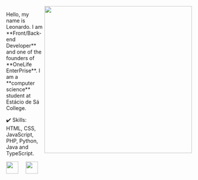 <img src="https://hiosk.com.br/images/devloper.png" min-width="400px" max-width="400px" width="400px" align="right" alt="">

<p align="left">
Hello, my name is Leonardo. I am **Front/Back-end Developer** and one of the founders of **OneLife EnterPrise**.
I am a **computer science** student at Estácio de Sá College.
</p>

<p align="left">
✔️ Skills: HTML, CSS, JavaScript, PHP, Python, Java and TypeScript.
</p>

<p align="left">
  <a href="https://discord.gg/7XMZwHK"><img src="http://jojofag.tk/assets/discord.png" height="33px"></a>
  &nbsp&nbsp&nbsp
  <a href="https://twitter.com/Hiosk_"><img src="http://jojofag.tk/assets/twitter.png" height="33px"></a>
</p>
